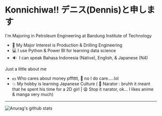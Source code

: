 # Konnichiwa!! デニス(Dennis)と申します

I'm Majoring in Petroleum Engineering at Bandung Institute of Technology
 - :raising_hand: My Major Interest is Production & Drilling Engineering
 - :computer: I use Python & Power BI for learning data science
 - :sound:&nbsp; I can speak Bahasa Indonesia (Native), English, & Japanese (N4)

Just a little about me
 - :dollar: Who cares about money pfftttt, :triumph: no I do care.....lol
 - :boom: My hobby is learning Japanese Culture ( :eyes: Narator : bruhh it meant that he spent his time for a 2D girl | :tired_face: Stop it narator, ok... I likes anime & manga very much)

--------------------------------------------------------------------------------------------------------------
![Anurag's github stats](https://github-readme-stats.vercel.app/api?username=rexon14&show_icons=true&theme=nord)
